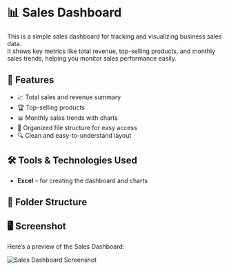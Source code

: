 # 📊 Sales Dashboard

This is a simple sales dashboard for tracking and visualizing business sales data.  
It shows key metrics like total revenue, top-selling products, and monthly sales trends, helping you monitor sales performance easily.



## 🚀 Features

- 📈 Total sales and revenue summary
- 🏆 Top-selling products
- 📊 Monthly sales trends with charts
- 📂 Organized file structure for easy access
- 🔍 Clean and easy-to-understand layout


## 🛠️ Tools & Technologies Used

- **Excel** – for creating the dashboard and charts


## 📂 Folder Structure

## 🖥️ Screenshot

Here’s a preview of the Sales Dashboard:

![Sales Dashboard Screenshot](images/dashboard_screenshot.png)
